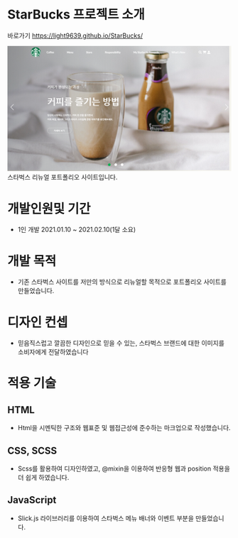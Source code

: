 # StarBucks 프로젝트 소개
바로가기 https://light9639.github.io/StarBucks/

![화면 캡처 2022-08-22](https://raw.githubusercontent.com/light9639/StarBucks/main/img/light9639.github.io_StarBucks_.png)
스타벅스 리뉴얼 포트폴리오 사이트입니다.

# 개발인원및 기간
- 1인 개발 2021.01.10 ~ 2021.02.10(1달 소요)
# 개발 목적
- 기존 스타벅스 사이트를 저만의 방식으로 리뉴얼할 목적으로 포트폴리오 사이트를 만들었습니다.
# 디자인 컨셉
- 믿음직스럽고 깔끔한 디자인으로 믿을 수 있는, 스타벅스 브랜드에 대한 이미지를 소비자에게 전달하였습니다
# 적용 기술
## HTML
- Html을 시멘틱한 구조와 웹표준 및 웹접근성에 준수하는 마크업으로 작성했습니다.

## CSS, SCSS
- Scss를 활용하여 디자인하였고, @mixin을 이용하여 반응형 웹과 position 적용을 더 쉽게 하였습니다.

## JavaScript
- Slick.js 라이브러리를 이용하여 스타벅스 메뉴 배너와 이벤트 부분을 만들었습니다.
